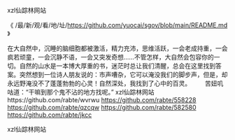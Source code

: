 
xzl仙踪林网站




《 /最/新/观/看/地/址/https://github.com/yuocai/sgov/blob/main/README.md 》




在大自然中，沉睡的脑细胞都被激活，精力充沛，思维活跃，一会老成持重，一会疯若顽童，一会沉静不语，一会又突发奇想……不管怎样，大自然会包容你的一切。自然的山水是一本博大厚重的书，迷茫时总让我们清醒，总会在这里找到答案。突然想到一位诗人朋友说的：市声嘈杂，它可以淹没我们的脚步声，但是，却永远野淹没不了蓬蓬勃勃的心灵！自然深处，我找到了心中的百灵。
　　苦妞叽咕道：“干嘛到那个鬼不沾的地方找呢。”
xzl仙踪林网站https://github.com/rabte/wvrwu
https://github.com/rabte/558228
https://github.com/rabte/qzcqw
https://github.com/rabte/582580
https://github.com/rabte/jkcc





xzl仙踪林网站
